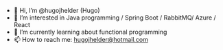 - 👋 Hi, I’m @hugojhelder (Hugo)
- 👀 I’m interested in Java programming /  Spring Boot / RabbitMQ/ Azure / React
- 🌱 I’m currently learning about functional programming
- 📫 How to reach me: hugojhelder@hotmail.com

<!---
hugojhelder/hugojhelder is a ✨ special ✨ repository because its `README.md` (this file) appears on your GitHub profile.
You can click the Preview link to take a look at your changes.
--->

